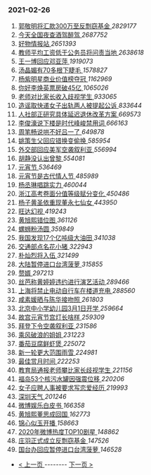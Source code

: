 ### 2021-02-26 
1. [ 郭敬明将汇款300万至反剽窃基金 ](https://s.weibo.com/weibo?q=%23%E9%83%AD%E6%95%AC%E6%98%8E%E5%B0%86%E6%B1%87%E6%AC%BE300%E4%B8%87%E8%87%B3%E5%8F%8D%E5%89%BD%E7%AA%83%E5%9F%BA%E9%87%91%23&Refer=top) *2829177*
1. [ 今天全国夜查酒驾醉驾 ](https://s.weibo.com/weibo?q=%23%E4%BB%8A%E5%A4%A9%E5%85%A8%E5%9B%BD%E5%A4%9C%E6%9F%A5%E9%85%92%E9%A9%BE%E9%86%89%E9%A9%BE%23&Refer=top) *2687752*
1. [ 好物情报站 ](https://s.weibo.com/weibo?q=%E5%A5%BD%E7%89%A9%E6%83%85%E6%8A%A5%E7%AB%99&Refer=top) *2651393*
1. [ 教师平均工资低于公务员将问责当地 ](https://s.weibo.com/weibo?q=%23%E6%95%99%E5%B8%88%E5%B9%B3%E5%9D%87%E5%B7%A5%E8%B5%84%E4%BD%8E%E4%BA%8E%E5%85%AC%E5%8A%A1%E5%91%98%E5%B0%86%E9%97%AE%E8%B4%A3%E5%BD%93%E5%9C%B0%23&Refer=top) *2638618*
1. [ 王一博回应邓亚萍 ](https://s.weibo.com/weibo?q=%23%E7%8E%8B%E4%B8%80%E5%8D%9A%E5%9B%9E%E5%BA%94%E9%82%93%E4%BA%9A%E8%90%8D%23&Refer=top) *1919073*
1. [ 汤晶媚有70多根下睫毛 ](https://s.weibo.com/weibo?q=%23%E6%B1%A4%E6%99%B6%E5%AA%9A%E6%9C%8970%E5%A4%9A%E6%A0%B9%E4%B8%8B%E7%9D%AB%E6%AF%9B%23&topic_ad=1&Refer=top) *1578827*
1. [ 杨紫明星商业价值榜夺冠 ](https://s.weibo.com/weibo?q=%23%E6%9D%A8%E7%B4%AB%E6%98%8E%E6%98%9F%E5%95%86%E4%B8%9A%E4%BB%B7%E5%80%BC%E6%A6%9C%E5%A4%BA%E5%86%A0%23&Refer=top) *1162969*
1. [ 你好李焕英票房破45亿 ](https://s.weibo.com/weibo?q=%E4%BD%A0%E5%A5%BD%E6%9D%8E%E7%84%95%E8%8B%B1%E7%A5%A8%E6%88%BF%E7%A0%B445%E4%BA%BF&Refer=top) *1065026*
1. [ 老师对比家长收入歧视学生 ](https://s.weibo.com/weibo?q=%23%E8%80%81%E5%B8%88%E5%AF%B9%E6%AF%94%E5%AE%B6%E9%95%BF%E6%94%B6%E5%85%A5%E6%AD%A7%E8%A7%86%E5%AD%A6%E7%94%9F%23&Refer=top) *933065*
1. [ 造谣取快递女子出轨两人被提起公诉 ](https://s.weibo.com/weibo?q=%23%E9%80%A0%E8%B0%A3%E5%8F%96%E5%BF%AB%E9%80%92%E5%A5%B3%E5%AD%90%E5%87%BA%E8%BD%A8%E4%B8%A4%E4%BA%BA%E8%A2%AB%E6%8F%90%E8%B5%B7%E5%85%AC%E8%AF%89%23&Refer=top) *833644*
1. [ 人社部正研究具体延迟退休改革方案 ](https://s.weibo.com/weibo?q=%23%E4%BA%BA%E7%A4%BE%E9%83%A8%E6%AD%A3%E7%A0%94%E7%A9%B6%E5%85%B7%E4%BD%93%E5%BB%B6%E8%BF%9F%E9%80%80%E4%BC%91%E6%94%B9%E9%9D%A9%E6%96%B9%E6%A1%88%23&Refer=top) *669573*
1. [ 李俊濠说下楼是时代峰峻禁用词 ](https://s.weibo.com/weibo?q=%23%E6%9D%8E%E4%BF%8A%E6%BF%A0%E8%AF%B4%E4%B8%8B%E6%A5%BC%E6%98%AF%E6%97%B6%E4%BB%A3%E5%B3%B0%E5%B3%BB%E7%A6%81%E7%94%A8%E8%AF%8D%23&Refer=top) *666163*
1. [ 周笔畅说哄不好吕一了 ](https://s.weibo.com/weibo?q=%23%E5%91%A8%E7%AC%94%E7%95%85%E8%AF%B4%E5%93%84%E4%B8%8D%E5%A5%BD%E5%90%95%E4%B8%80%E4%BA%86%23&Refer=top) *649878*
1. [ 姚策生父回应错换变偷换 ](https://s.weibo.com/weibo?q=%23%E5%A7%9A%E7%AD%96%E7%94%9F%E7%88%B6%E5%9B%9E%E5%BA%94%E9%94%99%E6%8D%A2%E5%8F%98%E5%81%B7%E6%8D%A2%23&Refer=top) *585954*
1. [ 外交部回应美军空袭叙利亚 ](https://s.weibo.com/weibo?q=%23%E5%A4%96%E4%BA%A4%E9%83%A8%E5%9B%9E%E5%BA%94%E7%BE%8E%E5%86%9B%E7%A9%BA%E8%A2%AD%E5%8F%99%E5%88%A9%E4%BA%9A%23&Refer=top) *556994*
1. [ 胡静没认出曾黎 ](https://s.weibo.com/weibo?q=%23%E8%83%A1%E9%9D%99%E6%B2%A1%E8%AE%A4%E5%87%BA%E6%9B%BE%E9%BB%8E%23&Refer=top) *554081*
1. [ 元宵节 ](https://s.weibo.com/weibo?q=%E5%85%83%E5%AE%B5%E8%8A%82&Refer=top) *536469*
1. [ 元宵节是古代情人节 ](https://s.weibo.com/weibo?q=%E5%85%83%E5%AE%B5%E8%8A%82%E6%98%AF%E5%8F%A4%E4%BB%A3%E6%83%85%E4%BA%BA%E8%8A%82&Refer=top) *485989*
1. [ 杨丞琳唱跳实力 ](https://s.weibo.com/weibo?q=%23%E6%9D%A8%E4%B8%9E%E7%90%B3%E5%94%B1%E8%B7%B3%E5%AE%9E%E5%8A%9B%23&Refer=top) *460044*
1. [ 浙江高考卷面分值等级赋分变化 ](https://s.weibo.com/weibo?q=%23%E6%B5%99%E6%B1%9F%E9%AB%98%E8%80%83%E5%8D%B7%E9%9D%A2%E5%88%86%E5%80%BC%E7%AD%89%E7%BA%A7%E8%B5%8B%E5%88%86%E5%8F%98%E5%8C%96%23&Refer=top) *450486*
1. [ 杨子黄圣依重现董永七仙女 ](https://s.weibo.com/weibo?q=%23%E6%9D%A8%E5%AD%90%E9%BB%84%E5%9C%A3%E4%BE%9D%E9%87%8D%E7%8E%B0%E8%91%A3%E6%B0%B8%E4%B8%83%E4%BB%99%E5%A5%B3%23&Refer=top) *443950*
1. [ 旺达幻视 ](https://s.weibo.com/weibo?q=%E6%97%BA%E8%BE%BE%E5%B9%BB%E8%A7%86&Refer=top) *419243*
1. [ 黄旭熙错位图 ](https://s.weibo.com/weibo?q=%23%E9%BB%84%E6%97%AD%E7%86%99%E9%94%99%E4%BD%8D%E5%9B%BE%23&Refer=top) *361126*
1. [ 螺蛳粉汤圆 ](https://s.weibo.com/weibo?q=%23%E8%9E%BA%E8%9B%B3%E7%B2%89%E6%B1%A4%E5%9C%86%23&Refer=top) *359849*
1. [ 我国发现17个亿吨级大油田 ](https://s.weibo.com/weibo?q=%23%E6%88%91%E5%9B%BD%E5%8F%91%E7%8E%B017%E4%B8%AA%E4%BA%BF%E5%90%A8%E7%BA%A7%E5%A4%A7%E6%B2%B9%E7%94%B0%23&Refer=top) *341038*
1. [ 交通部点名花小猪 ](https://s.weibo.com/weibo?q=%23%E4%BA%A4%E9%80%9A%E9%83%A8%E7%82%B9%E5%90%8D%E8%8A%B1%E5%B0%8F%E7%8C%AA%23&Refer=top) *322943*
1. [ 朴灿烈将入伍 ](https://s.weibo.com/weibo?q=%23%E6%9C%B4%E7%81%BF%E7%83%88%E5%B0%86%E5%85%A5%E4%BC%8D%23&Refer=top) *321499*
1. [ 大陆暂停进口台湾菠萝 ](https://s.weibo.com/weibo?q=%23%E5%A4%A7%E9%99%86%E6%9A%82%E5%81%9C%E8%BF%9B%E5%8F%A3%E5%8F%B0%E6%B9%BE%E8%8F%A0%E8%90%9D%23&Refer=top) *315855*
1. [ 赘婿 ](https://s.weibo.com/weibo?q=%E8%B5%98%E5%A9%BF&Refer=top) *297213*
1. [ 丝芭称黄婷婷违约进行演艺活动 ](https://s.weibo.com/weibo?q=%23%E4%B8%9D%E8%8A%AD%E7%A7%B0%E9%BB%84%E5%A9%B7%E5%A9%B7%E8%BF%9D%E7%BA%A6%E8%BF%9B%E8%A1%8C%E6%BC%94%E8%89%BA%E6%B4%BB%E5%8A%A8%23&Refer=top) *289466*
1. [ 上海将禁止电动自行车在楼道充电 ](https://s.weibo.com/weibo?q=%E4%B8%8A%E6%B5%B7%E5%B0%86%E7%A6%81%E6%AD%A2%E7%94%B5%E5%8A%A8%E8%87%AA%E8%A1%8C%E8%BD%A6%E5%9C%A8%E6%A5%BC%E9%81%93%E5%85%85%E7%94%B5&Refer=top) *288560*
1. [ 咸素媛晒与陈华接吻照 ](https://s.weibo.com/weibo?q=%E5%92%B8%E7%B4%A0%E5%AA%9B%E6%99%92%E4%B8%8E%E9%99%88%E5%8D%8E%E6%8E%A5%E5%90%BB%E7%85%A7&Refer=top) *261803*
1. [ 北京中小学幼儿园3月1日开学 ](https://s.weibo.com/weibo?q=%23%E5%8C%97%E4%BA%AC%E4%B8%AD%E5%B0%8F%E5%AD%A6%E5%B9%BC%E5%84%BF%E5%9B%AD3%E6%9C%881%E6%97%A5%E5%BC%80%E5%AD%A6%23&Refer=top) *259664*
1. [ 故宫元宵节宫灯长啥样 ](https://s.weibo.com/weibo?q=%23%E6%95%85%E5%AE%AB%E5%85%83%E5%AE%B5%E8%8A%82%E5%AE%AB%E7%81%AF%E9%95%BF%E5%95%A5%E6%A0%B7%23&Refer=top) *259309*
1. [ 拜登下令空袭叙利亚 ](https://s.weibo.com/weibo?q=%23%E6%8B%9C%E7%99%BB%E4%B8%8B%E4%BB%A4%E7%A9%BA%E8%A2%AD%E5%8F%99%E5%88%A9%E4%BA%9A%23&Refer=top) *231586*
1. [ 乘风破浪的姐姐 ](https://s.weibo.com/weibo?q=%E4%B9%98%E9%A3%8E%E7%A0%B4%E6%B5%AA%E7%9A%84%E5%A7%90%E5%A7%90&Refer=top) *231223*
1. [ 番茄豆腐鲜虾煲 ](https://s.weibo.com/weibo?q=%23%E7%95%AA%E8%8C%84%E8%B1%86%E8%85%90%E9%B2%9C%E8%99%BE%E7%85%B2%23&Refer=top) *225072*
1. [ 新一轮更大范围雨雪 ](https://s.weibo.com/weibo?q=%E6%96%B0%E4%B8%80%E8%BD%AE%E6%9B%B4%E5%A4%A7%E8%8C%83%E5%9B%B4%E9%9B%A8%E9%9B%AA&Refer=top) *224981*
1. [ 最佳赏月时间 ](https://s.weibo.com/weibo?q=%E6%9C%80%E4%BD%B3%E8%B5%8F%E6%9C%88%E6%97%B6%E9%97%B4&Refer=top) *222253*
1. [ 教育局通报老师攀比家长歧视学生 ](https://s.weibo.com/weibo?q=%23%E6%95%99%E8%82%B2%E5%B1%80%E9%80%9A%E6%8A%A5%E8%80%81%E5%B8%88%E6%94%80%E6%AF%94%E5%AE%B6%E9%95%BF%E6%AD%A7%E8%A7%86%E5%AD%A6%E7%94%9F%23&Refer=top) *221156*
1. [ 福岛53个核污水罐因强震位移 ](https://s.weibo.com/weibo?q=%E7%A6%8F%E5%B2%9B53%E4%B8%AA%E6%A0%B8%E6%B1%A1%E6%B0%B4%E7%BD%90%E5%9B%A0%E5%BC%BA%E9%9C%87%E4%BD%8D%E7%A7%BB&Refer=top) *220206*
1. [ 女子应聘人事被要求写恋爱经历 ](https://s.weibo.com/weibo?q=%23%E5%A5%B3%E5%AD%90%E5%BA%94%E8%81%98%E4%BA%BA%E4%BA%8B%E8%A2%AB%E8%A6%81%E6%B1%82%E5%86%99%E6%81%8B%E7%88%B1%E7%BB%8F%E5%8E%86%23&Refer=top) *219993*
1. [ 深圳天气 ](https://s.weibo.com/weibo?q=%E6%B7%B1%E5%9C%B3%E5%A4%A9%E6%B0%94&Refer=top) *201246*
1. [ 微博娱乐白皮书 ](https://s.weibo.com/weibo?q=%23%E5%BE%AE%E5%8D%9A%E5%A8%B1%E4%B9%90%E7%99%BD%E7%9A%AE%E4%B9%A6%23&Refer=top) *166358*
1. [ 黄旭熙董思成回国 ](https://s.weibo.com/weibo?q=%23%E9%BB%84%E6%97%AD%E7%86%99%E8%91%A3%E6%80%9D%E6%88%90%E5%9B%9E%E5%9B%BD%23&Refer=top) *162773*
1. [ 锦心似玉开播 ](https://s.weibo.com/weibo?q=%23%E9%94%A6%E5%BF%83%E4%BC%BC%E7%8E%89%E5%BC%80%E6%92%AD%23&Refer=top) *158663*
1. [ 2020年微博热度TOP10剧星 ](https://s.weibo.com/weibo?q=%232020%E5%B9%B4%E5%BE%AE%E5%8D%9A%E7%83%AD%E5%BA%A6TOP10%E5%89%A7%E6%98%9F%23&Refer=top) *148862*
1. [ 庄羽正式成立反剽窃基金 ](https://s.weibo.com/weibo?q=%23%E5%BA%84%E7%BE%BD%E6%AD%A3%E5%BC%8F%E6%88%90%E7%AB%8B%E5%8F%8D%E5%89%BD%E7%AA%83%E5%9F%BA%E9%87%91%23&Refer=top) *147526*
1. [ 国台办回应暂停进口台湾菠萝 ](https://s.weibo.com/weibo?q=%23%E5%9B%BD%E5%8F%B0%E5%8A%9E%E5%9B%9E%E5%BA%94%E6%9A%82%E5%81%9C%E8%BF%9B%E5%8F%A3%E5%8F%B0%E6%B9%BE%E8%8F%A0%E8%90%9D%23&Refer=top) *146528* 

- [ < 上一页 ](https://github.com/able8/weibo-hot-record/blob/master/2021-02-25.md) -------- [ 下一页 > ](https://github.com/able8/weibo-hot-record/blob/master/2021-02-27.md)